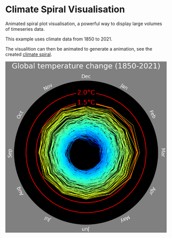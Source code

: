 # Climate Spiral Visualisation

Animated spiral plot visualisation, a powerful way to display large volumes of timeseries data.

This example uses climate data from 1850 to 2021.

The visualition can then be animated to generate a animation, see the created [climate spiral](climate_spiral.mp4).

![plot](climateSpiral.png)